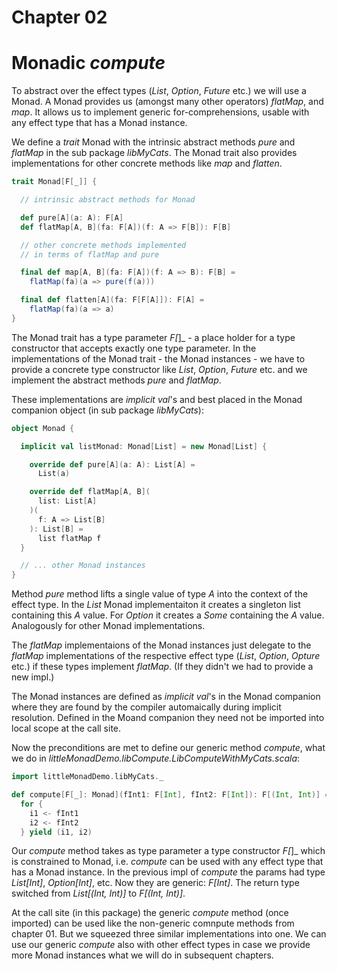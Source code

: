 # Chapter 02

# Monadic _compute_

To abstract over the effect types (_List_, _Option_,
_Future_ etc.) we will use a Monad. A Monad provides us
(amongst many other operators) _flatMap_, and _map_. It
allows us to implement generic for-comprehensions, usable
with any effect type that has a Monad instance.

We define a _trait_ Monad with the intrinsic abstract
methods _pure_ and _flatMap_ in the sub package
_libMyCats_. The Monad trait also provides
implementations for other concrete methods like _map_
and _flatten_.

```scala
trait Monad[F[_]] {

  // intrinsic abstract methods for Monad

  def pure[A](a: A): F[A]
  def flatMap[A, B](fa: F[A])(f: A => F[B]): F[B]

  // other concrete methods implemented
  // in terms of flatMap and pure

  final def map[A, B](fa: F[A])(f: A => B): F[B] =
    flatMap(fa)(a => pure(f(a)))

  final def flatten[A](fa: F[F[A]]): F[A] =
    flatMap(fa)(a => a)
}
```

The Monad trait has a type parameter _F[_]_ - a place
holder for a type constructor that accepts exactly one
type parameter. In the implementations of the Monad trait - the Monad instances - we have to provide a
concrete type constructor like _List_, _Option_,
_Future_ etc. and we implement the abstract methods
_pure_ and _flatMap_.

These implementations are _implicit val_'s and best
placed in the Monad companion object (in sub package
_libMyCats_):

```scala
object Monad {

  implicit val listMonad: Monad[List] = new Monad[List] {

    override def pure[A](a: A): List[A] =
      List(a)

    override def flatMap[A, B](
      list: List[A]
    )(
      f: A => List[B]
    ): List[B] =
      list flatMap f
  }

  // ... other Monad instances
}
```

Method _pure_ method lifts a single value of type _A_
into the context of the effect type. In the _List_ Monad
implementaiton it creates a singleton list containing this
_A_ value. For _Option_ it creates a _Some_ containing the
_A_ value. Analogously for other Monad implementations.

The _flatMap_ implementaions of the Monad instances just
delegate to the _flatMap_ implementations of the respective
effect type (_List_, _Option_, _Opture_ etc.) if these
types implement _flatMap_. (If they didn't we had to
provide a new impl.)

The Monad instances are defined as _implicit val_'s in the
Monad companion where they are found by the compiler
automaically during implicit resolution. Defined in the
Moand companion they need not be imported into local scope
at the call site.

Now the preconditions are met to define our generic method
_compute_, what we do in
_littleMonadDemo.libCompute.LibComputeWithMyCats.scala_:

```scala
import littleMonadDemo.libMyCats._

def compute[F[_]: Monad](fInt1: F[Int], fInt2: F[Int]): F[(Int, Int)] =
  for {
    i1 <- fInt1
    i2 <- fInt2
  } yield (i1, i2)
```

Our _compute_ method takes as type parameter a type
constructor _F[_]_ which is constrained to Monad, i.e.
_compute_ can be used with any effect type that has a
Monad instance. In the previous impl of _compute_ the
params had type _List[Int]_, _Option[Int]_, etc. Now
they are generic: _F[Int]_. The return type switched
from _List[(Int, Int)]_ to _F[(Int, Int)]_.

At the call site (in this package) the generic _compute_
method (once imported) can be used like the non-generic
comnpute methods from chapter 01. But we squeezed three
similar implementations into one. We can use our
generic _compute_ also with other effect types in case
we provide more Monad instances what we will do in
subsequent chapters.